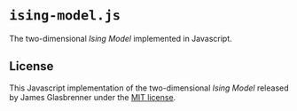 # `ising-model.js`

The two-dimensional *Ising Model* implemented in Javascript.

## License

This Javascript implementation of the two-dimensional *Ising Model* released by James Glasbrenner under the [MIT license][mit-license].

<!-- Implicit links -->

[mit-license]: https://opensource.org/licenses/MIT

